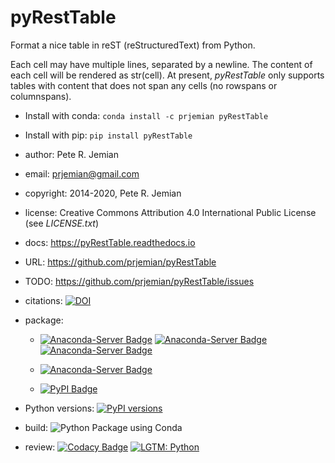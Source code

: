 pyRestTable
===========

Format a nice table in reST (reStructuredText) from Python.

Each cell may have multiple lines, separated by a newline.
The content of each cell will be rendered as str(cell).
At present, *pyRestTable* only supports tables with content 
that does not span any cells (no rowspans or columnspans).

*   Install with conda:
    `conda install -c prjemian pyRestTable`

*   Install with pip:
    `pip install pyRestTable`

*   author:
    Pete R. Jemian

*   email:
    prjemian@gmail.com

*   copyright:
    2014-2020, Pete R. Jemian

*   license:
    Creative Commons Attribution 4.0 International Public License (see *LICENSE.txt*)

*   docs:
    https://pyRestTable.readthedocs.io

*   URL:
    https://github.com/prjemian/pyRestTable

*   TODO:
    https://github.com/prjemian/pyRestTable/issues

*   citations:
    [![DOI](https://zenodo.org/badge/DOI/10.5281/zenodo.3355736.svg)](https://doi.org/10.5281/zenodo.3355736)

*   package:
    *   [![Anaconda-Server Badge](https://anaconda.org/prjemian/pyresttable/badges/installer/conda.svg)](https://conda.anaconda.org/prjemian)
      [![Anaconda-Server Badge](https://anaconda.org/prjemian/pyresttable/badges/version.svg)](https://anaconda.org/prjemian/pyresttable)
      [![Anaconda-Server Badge](https://anaconda.org/prjemian/pyresttable/badges/latest_release_date.svg)](https://anaconda.org/prjemian/pyresttable)

    *   [![Anaconda-Server Badge](https://anaconda.org/prjemian/pyresttable/badges/platforms.svg)](https://anaconda.org/prjemian/pyresttable)
    
    *   [![PyPI Badge](https://img.shields.io/pypi/v/pyresttable.svg)](https://pypi.python.org/pypi/pyresttable)

*   Python versions:
    [![PyPI versions](https://img.shields.io/pypi/pyversions/pyresttable.svg)](https://pypi.python.org/pypi/pyresttable)

*   build:
    ![Python Package using Conda](https://github.com/prjemian/pyRestTable/workflows/Python%20Package%20using%20Conda/badge.svg)

*   review:
    [![Codacy Badge](https://app.codacy.com/project/badge/Grade/a550dc5a2eb4494f9932bc6d60ddb5a7)](https://www.codacy.com/gh/prjemian/pyRestTable/dashboard?utm_source=github.com&amp;utm_medium=referral&amp;utm_content=prjemian/pyRestTable&amp;utm_campaign=Badge_Grade)
    [![LGTM: Python](https://img.shields.io/lgtm/grade/python/g/prjemian/spec2nexus.svg?logo=lgtm&logoWidth=18)](https://lgtm.com/projects/g/spec2nexus/context:python)
